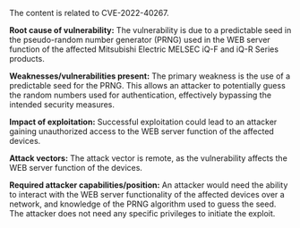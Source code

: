 The content is related to CVE-2022-40267.

**Root cause of vulnerability:**
The vulnerability is due to a predictable seed in the pseudo-random number generator (PRNG) used in the WEB server function of the affected Mitsubishi Electric MELSEC iQ-F and iQ-R Series products.

**Weaknesses/vulnerabilities present:**
The primary weakness is the use of a predictable seed for the PRNG. This allows an attacker to potentially guess the random numbers used for authentication, effectively bypassing the intended security measures.

**Impact of exploitation:**
Successful exploitation could lead to an attacker gaining unauthorized access to the WEB server function of the affected devices.

**Attack vectors:**
The attack vector is remote, as the vulnerability affects the WEB server function of the devices.

**Required attacker capabilities/position:**
An attacker would need the ability to interact with the WEB server functionality of the affected devices over a network, and knowledge of the PRNG algorithm used to guess the seed. The attacker does not need any specific privileges to initiate the exploit.